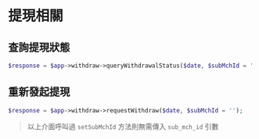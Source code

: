 # 提現相關

## 查詢提現狀態

```php
$response = $app->withdraw->queryWithdrawalStatus($date, $subMchId = '');
```
## 重新發起提現

```php
$response = $app->withdraw->requestWithdraw($date, $subMchId = '');
```

> 以上介面呼叫過 `setSubMchId` 方法則無需傳入 `sub_mch_id` 引數